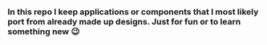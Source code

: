 ### In this repo I keep applications or components that I most likely port from already made up designs. Just for fun or to learn something new 😉
